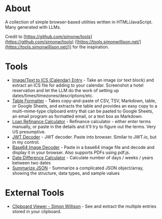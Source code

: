 # About

A collection of simple browser-based utilities written in HTML/JavaScript. Many generated with LLMs.

Credit to [https://github.com/simonw/tools](https://github.com/simonw/tools) ([https://tools.simonwillison.net/](https://tools.simonwillison.net/)) for the inspiration.

# Tools

- [Image/Text to ICS (Calendar) Entry](image-to-ics) - Take an image (or text block) and extract an ICS file for adding to your calendar.  Screenshot a hotel reservation and let the LLM do the work of setting up dates/times/timezones/descriptions/etc.
- [Table Formatter](table-formatter) - Takes copy-and-paste of CSV, TSV, Markdown, table, or Google Sheets, and extracts the table and provides an easy copy to a multi-mime-type clipboard entry that can be pasted to Google Sheets, an email program as formatted email, or a text box as Markdown.
- [Loan Refinance Calculator](loan-refinance) - Refinance calculator - either enter terms manually, or paste in the details and it'll try to figure out the terms. Very US presumptive.
- [JWT Decoder](jwt-decode) - JWT decoder. Paste into browser. Similar to JWT.io, but in my control.
- [Base64 Image Decoder](base64-image) - Paste in a base64 image file and decode and display it in your browser. Also supports PDFs using pdf.js.
- [Date Difference Calculator](date-calculator) - Calculate number of days / weeks / years between two dates
- [Summarize JSON](summarize-json) - Summarize a complicated JSON object/array, showing the structure, data types, and sample values

# External Tools

- [Clipboard Viewer - Simon Willison](https://tools.simonwillison.net/clipboard-viewer) - See and extract the multiple entries stored in your clipboard.
